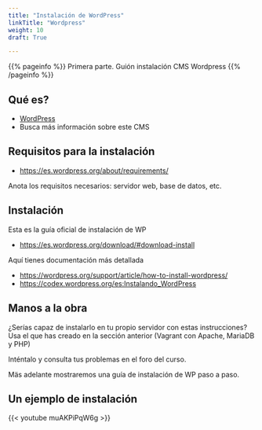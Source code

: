 ```yaml
---
title: "Instalación de WordPress"
linkTitle: "Wordpress"
weight: 10
draft: True

---
```


{{% pageinfo %}}
Primera parte. Guión instalación CMS Wordpress
{{% /pageinfo %}}

## Qué es?
* [WordPress](https://es.wordpress.org/)
* Busca más información sobre este CMS

## Requisitos para la instalación
* https://es.wordpress.org/about/requirements/

Anota los requisitos necesarios: servidor web, base de datos, etc.


## Instalación 
Esta es la guía oficial de instalación de WP
* https://es.wordpress.org/download/#download-install

Aquí tienes documentación más detallada
* https://wordpress.org/support/article/how-to-install-wordpress/
* https://codex.wordpress.org/es:Instalando_WordPress

## Manos a la obra
¿Serías capaz de instalarlo en tu propio servidor con estas instrucciones? Usa el que has creado en la sección anterior (Vagrant con Apache, MariaDB y PHP)

Inténtalo y consulta tus problemas en el foro del curso. 

Mäs adelante mostraremos una guía de instalación de WP paso a paso.

## Un ejemplo de instalación 
{{< youtube muAKPiPqW6g >}}
